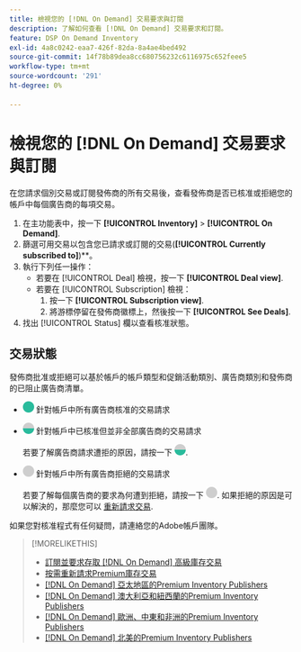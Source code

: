 ```yaml
---
title: 檢視您的 [!DNL On Demand] 交易要求與訂閱
description: 了解如何查看 [!DNL On Demand] 交易要求和訂閱。
feature: DSP On Demand Inventory
exl-id: 4a8c0242-eaa7-426f-82da-8a4ae4bed492
source-git-commit: 14f78b89dea8cc680756232c6116975c652feee5
workflow-type: tm+mt
source-wordcount: '291'
ht-degree: 0%

---
```


# 檢視您的 [!DNL On Demand] 交易要求與訂閱

在您請求個別交易或訂閱發佈商的所有交易後，查看發佈商是否已核准或拒絕您的帳戶中每個廣告商的每項交易。

1. 在主功能表中，按一下 **[!UICONTROL Inventory]** > **[!UICONTROL On Demand]**.
1. 篩選可用交易以包含您已請求或訂閱的交易(**[!UICONTROL Currently subscribed to]**)**。
1. 執行下列任一操作：
   * 若要在 [!UICONTROL Deal] 檢視，按一下 **[!UICONTROL Deal view]**.
   * 若要在 [!UICONTROL Subscription] 檢視：
      1. 按一下 **[!UICONTROL Subscription view]**.
      1. 將游標停留在發佈商徽標上，然後按一下 **[!UICONTROL See Deals]**.
1. 找出 [!UICONTROL Status] 欄以查看核准狀態。

## 交易狀態

發佈商批准或拒絕可以基於帳戶的帳戶類型和促銷活動類別、廣告商類別和發佈商的已阻止廣告商清單。

* ![完全批准](/help/dsp/assets/approved.png) 針對帳戶中所有廣告商核准的交易請求

* ![部分核准](/help/dsp/assets/partly-approved.png) 針對帳戶中已核准但並非全部廣告商的交易請求

   若要了解廣告商請求遭拒的原因，請按一下 ![部分核准](/help/dsp/assets/partly-approved.png).

* ![拒絕](/help/dsp/assets/denied.png) 針對帳戶中所有廣告商拒絕的交易請求

   若要了解每個廣告商的要求為何遭到拒絕，請按一下 ![拒絕](/help/dsp/assets/denied.png). 如果拒絕的原因是可以解決的，那麼您可以 [重新請求交易](/help/dsp/inventory/on-demand-inventory-rerequest.md).

如果您對核准程式有任何疑問，請連絡您的Adobe帳戶團隊。

>[!MORELIKETHIS]
>
>* [訂閱並要求存取 [!DNL On Demand] 高級庫存交易](on-demand-inventory-subscribe.md)
>* [按需重新請求Premium庫存交易](on-demand-inventory-rerequest.md)
>* [[!DNL On Demand] 亞太地區的Premium Inventory Publishers](on-demand-inventory-publishers-apac.md)
>* [[!DNL On Demand] 澳大利亞和紐西蘭的Premium Inventory Publishers](on-demand-inventory-publishers-anz.md)
>* [[!DNL On Demand] 歐洲、中東和非洲的Premium Inventory Publishers](on-demand-inventory-publishers-emea.md)
>* [[!DNL On Demand] 北美的Premium Inventory Publishers](on-demand-inventory-publishers-na.md)

